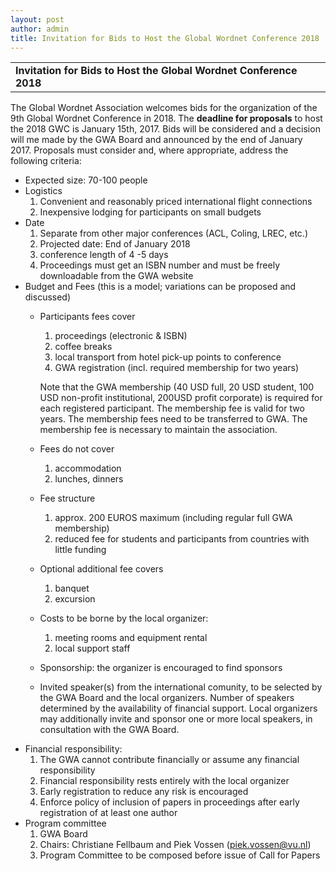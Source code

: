 ```yaml
---
layout: post
author: admin
title: Invitation for Bids to Host the Global Wordnet Conference 2018
---
```


|                                                                    |
|--------------------------------------------------------------------|
| **Invitation for Bids to Host the Global Wordnet Conference 2018** |

The Global Wordnet Association welcomes bids for the organization of the
9th Global Wordnet Conference in 2018. The **deadline for proposals** to
host the 2018 GWC is January 15th, 2017. Bids will be considered and a
decision will me made by the GWA Board and announced by the end of
January 2017. Proposals must consider and, where appropriate, address
the following criteria:

-   Expected size: 70-100 people
-   Logistics
    1.  Convenient and reasonably priced international flight
        connections
    2.  Inexpensive lodging for participants on small budgets
-   Date
    1.  Separate from other major conferences (ACL, Coling, LREC, etc.)
    2.  Projected date: End of January 2018
    3.  conference length of 4 -5 days
    4.  Proceedings must get an ISBN number and must be freely
        downloadable from the GWA website
-   Budget and Fees (this is a model; variations can be proposed and
    discussed)
    -   Participants fees cover

        1.  proceedings (electronic & ISBN)
        2.  coffee breaks
        3.  local transport from hotel pick-up points to conference
        4.  GWA registration (incl. required membership for two years)

        Note that the GWA membership (40 USD full, 20 USD student, 100
        USD non-profit institutional, 200USD profit corporate) is
        required for each registered participant. The membership fee is
        valid for two years. The membership fees need to be transferred
        to GWA. The membership fee is necessary to maintain the
        association.

    -   Fees do not cover
        1.  accommodation
        2.  lunches, dinners

    -   Fee structure
        1.  approx. 200 EUROS maximum (including regular full GWA
            membership)
        2.  reduced fee for students and participants from countries
            with little funding

    -   Optional additional fee covers
        1.  banquet
        2.  excursion

    -   Costs to be borne by the local organizer:
        1.  meeting rooms and equipment rental
        2.  local support staff

    -   Sponsorship: the organizer is encouraged to find sponsors

    -   Invited speaker(s) from the international comunity, to be
        selected by the GWA Board and the local organizers. Number of
        speakers determined by the availability of financial support.
        Local organizers may additionally invite and sponsor one or more
        local speakers, in consultation with the GWA Board.
-   Financial responsibility:
    1.  The GWA cannot contribute financially or assume any financial
        responsibility
    2.  Financial responsibility rests entirely with the local organizer
    3.  Early registration to reduce any risk is encouraged
    4.  Enforce policy of inclusion of papers in proceedings after early
        registration of at least one author
-   Program committee
    1.  GWA Board
    2.  Chairs: Christiane Fellbaum and Piek Vossen
        (<piek.vossen@vu.nl>)
    3.  Program Committee to be composed before issue of Call for Papers

